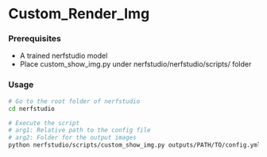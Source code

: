# Custom_Render_Img

### Prerequisites
- A trained nerfstudio model
- Place custom_show_img.py under nerfstudio/nerfstudio/scripts/ folder

### Usage
```bash
# Go to the root folder of nerfstudio
cd nerfstudio

# Execute the script
# arg1: Relative path to the config file
# arg2: Folder for the output images
python nerfstudio/scripts/custom_show_img.py outputs/PATH/TO/config.yml custom_output
```
